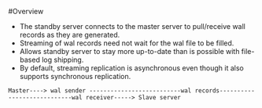 #Overview
- The standby server connects to the master server to pull/receive wall records as they are generated.
- Streaming of wal records need not wait for the wal file to be filled.
- Allows standby server to stay more up-to-date than is possible with file-based log shipping.
- By default, streaming replication is asynchronous even though it also supports synchronous replication.

```
Master----> wal sender --------------------------wal records----------------------------wal receiver-----> Slave server
```
